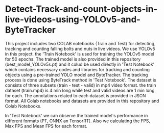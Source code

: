 # Detect-Track-and-count-objects-in-live-videos-using-YOLOv5-and-ByteTracker
 This project includes two COLAB notebooks (Train and Test) for detecting, tracking and counting falling bolts and nuts in live videos. We use YOLOv5 in this project.  the 'Train Notebook' is used for training the YOLOv5 model for 50 epochs. The trained model is also provided in this repository (best_model_YOLOv5s.pt) and it colud be used directly in 'Test Notebook' which contains necessary codes and libraries for tracking and counting objects using a pre-trained YOLO model and ByteTracker.  The tracking process is done using ByteTrack method in 'Test Notebook'. The dataset is consists of three subsets (train - test - valid) in mp4 video format.  the train dataset (train.mp4) is 4 min long while test and valid videos are 1 min long for each. The annotations related to each dataset is provided in JSON format.  All Colab notebooks and datasets are provided in this repository and Colab Notebooks.

In 'Test Notebook' we can observe the trained model's performance in different formats (PT, ONNX an TensorRT). Also we calculating the FPS, Max FPS and Mean FPS for each format.

